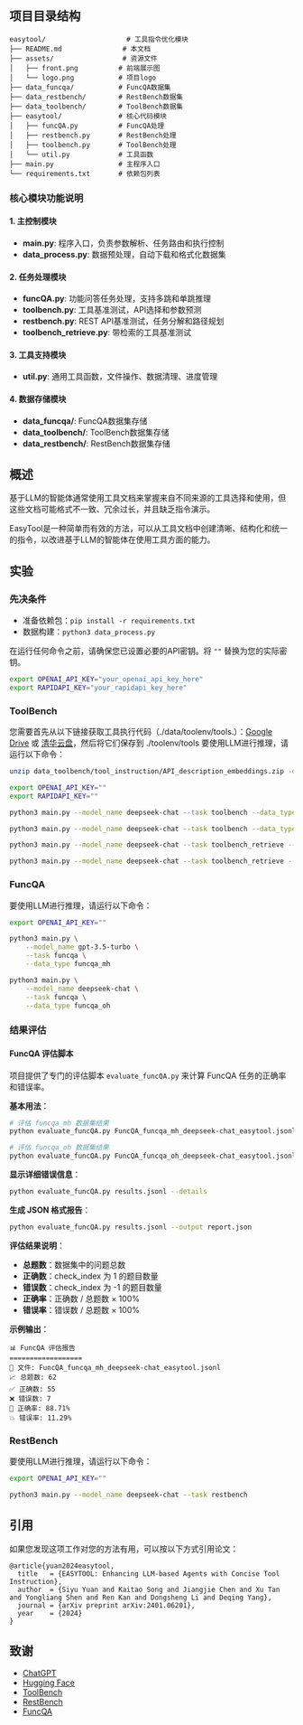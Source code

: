 ## 项目目录结构

```
easytool/                    # 工具指令优化模块
├── README.md               # 本文档
├── assets/                 # 资源文件
│   ├── front.png          # 前端展示图
│   └── logo.png           # 项目logo
├── data_funcqa/           # FuncQA数据集
├── data_restbench/        # RestBench数据集
├── data_toolbench/        # ToolBench数据集
├── easytool/              # 核心代码模块
│   ├── funcQA.py          # FuncQA处理
│   ├── restbench.py       # RestBench处理
│   ├── toolbench.py       # ToolBench处理
│   └── util.py            # 工具函数
├── main.py                # 主程序入口
└── requirements.txt       # 依赖包列表
```

### 核心模块功能说明

#### 1. 主控制模块
- **main.py**: 程序入口，负责参数解析、任务路由和执行控制
- **data_process.py**: 数据预处理，自动下载和格式化数据集

#### 2. 任务处理模块
- **funcQA.py**: 功能问答任务处理，支持多跳和单跳推理
- **toolbench.py**: 工具基准测试，API选择和参数预测
- **restbench.py**: REST API基准测试，任务分解和路径规划
- **toolbench_retrieve.py**: 带检索的工具基准测试

#### 3. 工具支持模块
- **util.py**: 通用工具函数，文件操作、数据清理、进度管理

#### 4. 数据存储模块
- **data_funcqa/**: FuncQA数据集存储
- **data_toolbench/**: ToolBench数据集存储
- **data_restbench/**: RestBench数据集存储


   
## 概述

基于LLM的智能体通常使用工具文档来掌握来自不同来源的工具选择和使用，但这些文档可能格式不一致、冗余过长，并且缺乏指令演示。

EasyTool是一种简单而有效的方法，可以从工具文档中创建清晰、结构化和统一的指令，以改进基于LLM的智能体在使用工具方面的能力。

## 实验

### 先决条件

- 准备依赖包：`pip install -r requirements.txt`
- 数据构建：`python3 data_process.py`
  
在运行任何命令之前，请确保您已设置必要的API密钥。将 `""` 替换为您的实际密钥。
```bash
export OPENAI_API_KEY="your_openai_api_key_here"
export RAPIDAPI_KEY="your_rapidapi_key_here"
```
### ToolBench
您需要首先从以下链接获取工具执行代码（./data/toolenv/tools.）：[Google Drive](https://drive.google.com/drive/folders/1yBUQ732mPu-KclJnuQELEhtKakdXFc3J) 或 [清华云盘](https://cloud.tsinghua.edu.cn/f/c9e50625743b40bfbe10/)，然后将它们保存到 ./toolenv/tools
要使用LLM进行推理，请运行以下命令：
```bash
unzip data_toolbench/tool_instruction/API_description_embeddings.zip -d data_toolbench/tool_instruction/

export OPENAI_API_KEY=""
export RAPIDAPI_KEY=""

python3 main.py --model_name deepseek-chat --task toolbench --data_type G2 --tool_root_dir ./toolenv/tools

python3 main.py --model_name deepseek-chat --task toolbench --data_type G3 --tool_root_dir ./toolenv/tools

python3 main.py --model_name deepseek-chat --task toolbench_retrieve --data_type G2 --tool_root_dir ./toolenv/tools

python3 main.py --model_name deepseek-chat --task toolbench_retrieve --data_type G3 --tool_root_dir ./toolenv/tools
```

### FuncQA

要使用LLM进行推理，请运行以下命令：
```bash
export OPENAI_API_KEY=""

python3 main.py \
    --model_name gpt-3.5-turbo \
    --task funcqa \
    --data_type funcqa_mh

python3 main.py \
    --model_name deepseek-chat \
    --task funcqa \
    --data_type funcqa_oh
```

### 结果评估

#### FuncQA 评估脚本

项目提供了专门的评估脚本 `evaluate_funcQA.py` 来计算 FuncQA 任务的正确率和错误率。

**基本用法**：
```bash
# 评估 funcqa_mh 数据集结果
python evaluate_funcQA.py FuncQA_funcqa_mh_deepseek-chat_easytool.jsonl

# 评估 funcqa_oh 数据集结果
python evaluate_funcQA.py FuncQA_funcqa_oh_deepseek-chat_easytool.jsonl
```

**显示详细错误信息**：
```bash
python evaluate_funcQA.py results.jsonl --details
```

**生成 JSON 格式报告**：
```bash
python evaluate_funcQA.py results.jsonl --output report.json
```

**评估结果说明**：
- **总题数**：数据集中的问题总数
- **正确数**：check_index 为 1 的题目数量
- **错误数**：check_index 为 -1 的题目数量
- **正确率**：正确数 / 总题数 × 100%
- **错误率**：错误数 / 总题数 × 100%

**示例输出**：
```
📊 FuncQA 评估报告
==================
📁 文件: FuncQA_funcqa_mh_deepseek-chat_easytool.jsonl
📈 总题数: 62
✅ 正确数: 55
❌ 错误数: 7
🎯 正确率: 88.71%
💥 错误率: 11.29%
```

### RestBench

要使用LLM进行推理，请运行以下命令：
```bash
export OPENAI_API_KEY=""

python3 main.py --model_name deepseek-chat --task restbench 
```

## 引用

如果您发现这项工作对您的方法有用，可以按以下方式引用论文：

    @article{yuan2024easytool,
      title   = {EASYTOOL: Enhancing LLM-based Agents with Concise Tool Instruction}, 
      author  = {Siyu Yuan and Kaitao Song and Jiangjie Chen and Xu Tan and Yongliang Shen and Ren Kan and Dongsheng Li and Deqing Yang},
      journal = {arXiv preprint arXiv:2401.06201},
      year    = {2024}
    }

## 致谢

- [ChatGPT](https://platform.openai.com/)
- [Hugging Face](https://huggingface.co/)
- [ToolBench](https://github.com/OpenBMB/ToolBench)
- [RestBench](https://github.com/Yifan-Song793/RestGPT)
- [FuncQA](https://github.com/Ber666/ToolkenGPT)
